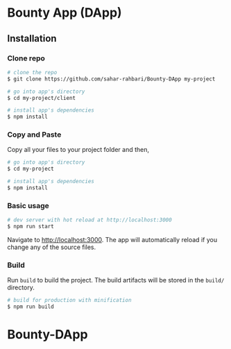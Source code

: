 
# Bounty App (DApp) 

## Installation

### Clone repo

``` bash
# clone the repo
$ git clone https://github.com/sahar-rahbari/Bounty-DApp my-project

# go into app's directory
$ cd my-project/client

# install app's dependencies
$ npm install
```

### Copy and Paste

Copy all your files to your project folder and then,

``` bash
# go into app's directory
$ cd my-project

# install app's dependencies
$ npm install
```

### Basic usage

``` bash
# dev server with hot reload at http://localhost:3000
$ npm run start
```

Navigate to [http://localhost:3000](http://localhost:3000). The app will automatically reload if you change any of the source files.

### Build

Run `build` to build the project. The build artifacts will be stored in the `build/` directory.

```bash
# build for production with minification
$ npm run build
```

# Bounty-DApp
